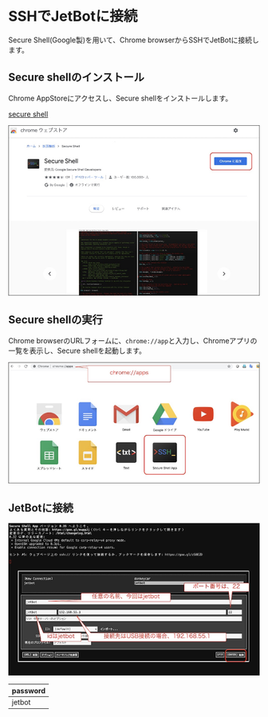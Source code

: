 # SSHでJetBotに接続

Secure Shell(Google製)を用いて、Chrome browserからSSHでJetBotに接続します。　

## Secure shellのインストール

Chrome AppStoreにアクセスし、Secure shellをインストールします。

[secure shell](https://chrome.google.com/webstore/detail/secure-shell/iodihamcpbpeioajjeobimgagajmlibd?hl=ja&)

![](./img/ssh001.jpg)

## Secure shellの実行

Chrome browserのURLフォームに、`chrome://app`と入力し、Chromeアプリの一覧を表示し、Secure shellを起動します。

![](./img/ssh002.jpg)


## JetBotに接続


![](./img/ssh003.jpg)

|password|
|:-|
|jetbot|